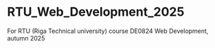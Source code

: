 # RTU_Web_Development_2025
For RTU (Riga Technical university) course DE0824 Web Development, autumn 2025
